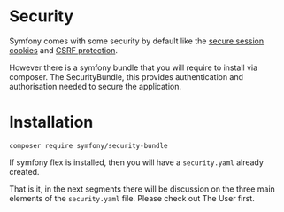 # Security

Symfony comes with some security by default like the <a href="https://symfony.com/doc/current/session.html">secure session cookies</a>
and <a href="https://symfony.com/doc/current/security/csrf.html">CSRF protection</a>.

However there is a symfony bundle that you will require to install via composer.
The SecurityBundle, this provides authentication and authorisation needed to secure the application.

# Installation

```
composer require symfony/security-bundle
```

If symfony flex is installed, then you will have a `security.yaml` already created.

That is it, in the next segments there will be discussion on the three main elements
of the `security.yaml` file. Please check out The User first.

